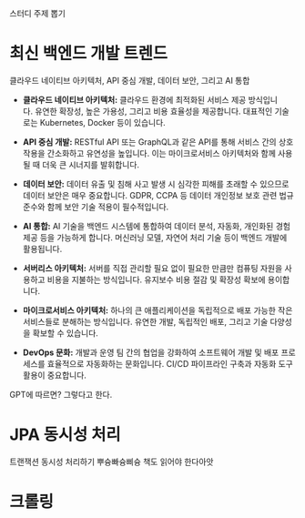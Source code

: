 스터디 주제 뽑기


# 최신 백엔드 개발 트렌드
클라우드 네이티브 아키텍처, API 중심 개발, 데이터 보안, 그리고 AI 통합

- **클라우드 네이티브 아키텍처:**
클라우드 환경에 최적화된 서비스 제공 방식입니다. 유연한 확장성, 높은 가용성, 그리고 비용 효율성을 제공합니다. 대표적인 기술로는 Kubernetes, Docker 등이 있습니다.

- **API 중심 개발:**
RESTful API 또는 GraphQL과 같은 API를 통해 서비스 간의 상호작용을 간소화하고 유연성을 높입니다. 이는 마이크로서비스 아키텍처와 함께 사용될 때 더욱 큰 시너지를 발휘합니다.

- **데이터 보안:**
데이터 유출 및 침해 사고 발생 시 심각한 피해를 초래할 수 있으므로 데이터 보안은 매우 중요합니다. GDPR, CCPA 등 데이터 개인정보 보호 관련 법규 준수와 함께 보안 기술 적용이 필수적입니다.

- **AI 통합:**
AI 기술을 백엔드 시스템에 통합하여 데이터 분석, 자동화, 개인화된 경험 제공 등을 가능하게 합니다. 머신러닝 모델, 자연어 처리 기술 등이 백엔드 개발에 활용됩니다.

- **서버리스 아키텍처:**
서버를 직접 관리할 필요 없이 필요한 만큼만 컴퓨팅 자원을 사용하고 비용을 지불하는 방식입니다. 유지보수 비용 절감 및 확장성 확보에 용이합니다.

- **마이크로서비스 아키텍처:**
하나의 큰 애플리케이션을 독립적으로 배포 가능한 작은 서비스들로 분해하는 방식입니다. 유연한 개발, 독립적인 배포, 그리고 기술 다양성을 확보할 수 있습니다.

- **DevOps 문화:**
개발과 운영 팀 간의 협업을 강화하여 소프트웨어 개발 및 배포 프로세스를 효율적으로 자동화하는 문화입니다. CI/CD 파이프라인 구축과 자동화 도구 활용이 중요합니다.

GPT에 따르면? 그렇다고 한다.

# JPA 동시성 처리
트랜잭션 동시성 처리하기 뿌슝빠슝삐슝
책도 읽어야 한다아앗
# 크롤링
